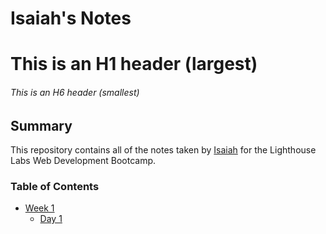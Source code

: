 # Isaiah's Notes

# This is an H1 header (largest)

###### This is an H6 header (smallest)

## Summary

This repository contains all of the notes taken by [Isaiah](https://www.lighthouselabs.ca/en/web-development-bootcamp) for the Lighthouse Labs Web Development Bootcamp.

### Table of Contents

- [Week 1](/Week_1)
  - [Day 1](/Week_1/Day_1/)
